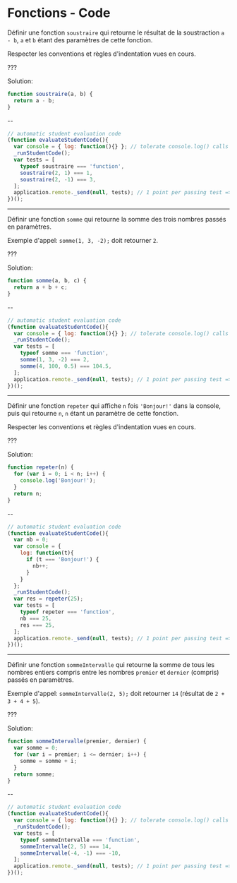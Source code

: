 # Fonctions - Code

Définir une fonction `soustraire` qui retourne le résultat de la soustraction `a - b`, `a` et `b` étant des paramètres de cette fonction.

Respecter les conventions et règles d'indentation vues en cours.

???

Solution:

```js
function soustraire(a, b) {
  return a - b;
}
```

--

```js
// automatic student evaluation code
(function evaluateStudentCode(){
  var console = { log: function(){} }; // tolerate console.log() calls
  _runStudentCode();
  var tests = [
    typeof soustraire === 'function', 
    soustraire(2, 1) === 1,
    soustraire(2, -1) === 3,
  ];
  application.remote._send(null, tests); // 1 point per passing test => 3 pts per exercise
})();
```

---

Définir une fonction `somme` qui retourne la somme des trois nombres passés en paramètres.

Exemple d'appel: `somme(1, 3, -2);` doit retourner `2`.

???

Solution:

```js
function somme(a, b, c) {
  return a + b + c;
}
```

--

```js
// automatic student evaluation code
(function evaluateStudentCode(){
  var console = { log: function(){} }; // tolerate console.log() calls
  _runStudentCode();
  var tests = [
    typeof somme === 'function', 
    somme(1, 3, -2) === 2,
    somme(4, 100, 0.5) === 104.5,
  ];
  application.remote._send(null, tests); // 1 point per passing test => 3 pts per exercise
})();
```

---

Définir une fonction `repeter` qui affiche `n` fois `'Bonjour!'` dans la console, puis qui retourne `n`, `n` étant un paramètre de cette fonction.

Respecter les conventions et règles d'indentation vues en cours.

???

Solution:

```js
function repeter(n) {
  for (var i = 0; i < n; i++) {
    console.log('Bonjour!');
  }
  return n;
}
```

--

```js
// automatic student evaluation code
(function evaluateStudentCode(){
  var nb = 0;
  var console = {
    log: function(t){
      if (t === 'Bonjour!') {
        nb++;
      }
    }
  };
  _runStudentCode();
  var res = repeter(25);
  var tests = [
    typeof repeter === 'function',
    nb === 25,
    res === 25,
  ];
  application.remote._send(null, tests); // 1 point per passing test => 3 pts per exercise
})();
```

---


Définir une fonction `sommeIntervalle` qui retourne la somme de tous les nombres entiers compris entre les nombres `premier` et `dernier` (compris) passés en paramètres.

Exemple d'appel: `sommeIntervalle(2, 5);` doit retourner `14` (résultat de `2 + 3 + 4 + 5`).

???

Solution:

```js
function sommeIntervalle(premier, dernier) {
  var somme = 0;
  for (var i = premier; i <= dernier; i++) {
    somme = somme + i;
  }
  return somme;
}
```

--

```js
// automatic student evaluation code
(function evaluateStudentCode(){
  var console = { log: function(){} }; // tolerate console.log() calls
  _runStudentCode();
  var tests = [
    typeof sommeIntervalle === 'function',
    sommeIntervalle(2, 5) === 14,
    sommeIntervalle(-4, -1) === -10,
  ];
  application.remote._send(null, tests); // 1 point per passing test => 3 pts per exercise
})();
```
